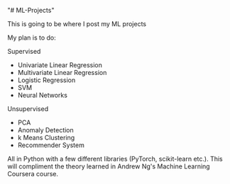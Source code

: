 "# ML-Projects" 

This is going to be where I post my ML projects

My plan is to do:

Supervised
- Univariate Linear Regression
- Multivariate Linear Regression
- Logistic Regression
- SVM
- Neural Networks

Unsupervised
- PCA
- Anomaly Detection
- k Means Clustering
- Recommender System

All in Python with a few different libraries (PyTorch, scikit-learn etc.).
This will compliment the theory learned in Andrew Ng's Machine Learning 
Coursera course.